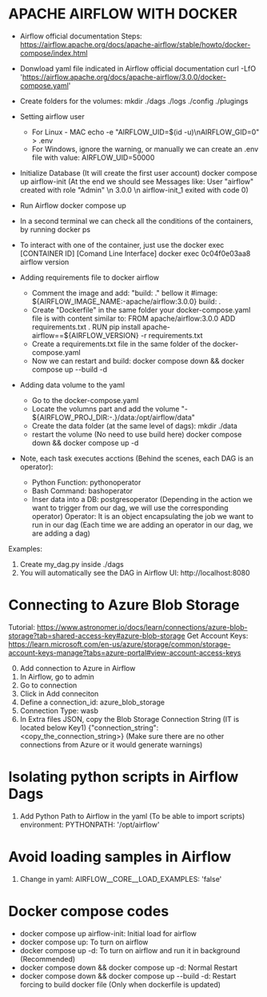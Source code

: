 # APACHE AIRFLOW WITH DOCKER
- Airflow official documentation
Steps: https://airflow.apache.org/docs/apache-airflow/stable/howto/docker-compose/index.html
- Donwload yaml file indicated in Airflow official documentation
curl -LfO 'https://airflow.apache.org/docs/apache-airflow/3.0.0/docker-compose.yaml'
- Create folders for the volumes:
mkdir ./dags ./logs ./config ./plugings
- Setting airflow user
    - For Linux - MAC
    echo -e "AIRFLOW_UID=$(id -u)\nAIRFLOW_GID=0" > .env
    - For Windows, ignore the warning, or manually we can create an .env file with value:
    AIRFLOW_UID=50000
- Initialize Database (It will create the first user account)
docker compose up airflow-init
(At the end we should see Messages like: User "airflow" created with role "Admin" \n 3.0.0 \n airflow-init_1 exited with code 0)
- Run Airflow
docker compose up
- In a second terminal we can check all the conditions of the containers, by running
docker ps
- To interact with one of the container, just use the docker exec [CONTAINER ID] [Comand Line Interface]
docker exec 0c04f0e03aa8 airflow version

- Adding requirements file to docker airflow
    - Comment the image and add: "build: ." bellow it
    #image: ${AIRFLOW_IMAGE_NAME:-apache/airflow:3.0.0}
    build: .
    - Create "Dockerfile" in the same folder your docker-compose.yaml file is with content similar to:
    FROM apache/airflow:3.0.0
    ADD requirements.txt .
    RUN pip install apache-airflow==${AIRFLOW_VERSION} -r requirements.txt
    - Create a requirements.txt file in the same folder of the docker-compose.yaml
    - Now we can restart and build:
    docker compose down && docker compose up --build -d

- Adding data volume to the yaml
    - Go to the docker-compose.yaml
    - Locate the volumns part and add the volume
    "- ${AIRFLOW_PROJ_DIR:-.}/data:/opt/airflow/data"
    - Create the data folder (at the same level of dags):
    mkdir ./data
    - restart the volume (No need to use build here)
    docker compose down && docker compose up -d

- Note, each task executes acctions (Behind the scenes, each DAG is an operator):
    - Python Function: pythonoperator
    - Bash Command: bashoperator
    - Inser data into a DB: postgresoperator
(Depending in the action we want to trigger from our dag, we will use the corresponding operator)
Operator: It is an object encapsulating the job we want to run in our dag
(Each time we are adding an operator in our dag, we are adding a dag)

Examples:
1. Create my_dag.py inside ./dags
2. You will automatically see the DAG in Airflow UI: http://localhost:8080

# Connecting to Azure Blob Storage
Tutorial: https://www.astronomer.io/docs/learn/connections/azure-blob-storage?tab=shared-access-key#azure-blob-storage
Get Account Keys: https://learn.microsoft.com/en-us/azure/storage/common/storage-account-keys-manage?tabs=azure-portal#view-account-access-keys

0. Add connection to Azure in Airflow
1. In Airflow, go to admin
2. Go to connection
3. Click in Add conneciton
4. Define a connection_id: azure_blob_storage
5. Connection Type: wasb
6. In Extra files JSON, copy the Blob Storage Connection String (IT is located below Key1)
{"connection_string": <copy_the_connection_string>}
(Make sure there are no other connections from Azure or it would generate warnings)

# Isolating python scripts in Airflow Dags
1. Add Python Path to Airflow in the yaml (To be able to import scripts)
    environment:
        PYTHONPATH: '/opt/airflow'

# Avoid loading samples in Airflow
1. Change in yaml:
    AIRFLOW__CORE__LOAD_EXAMPLES: 'false'

# Docker compose codes
- docker compose up airflow-init: Initial load for airflow
- docker compose up: To turn on airflow
- docker compose up -d: To turn on airflow and run it in background (Recommended)
- docker compose down && docker compose up -d: Normal Restart
- docker compose down && docker compose up --build -d: Restart forcing to build docker file (Only when dockerfile is updated)